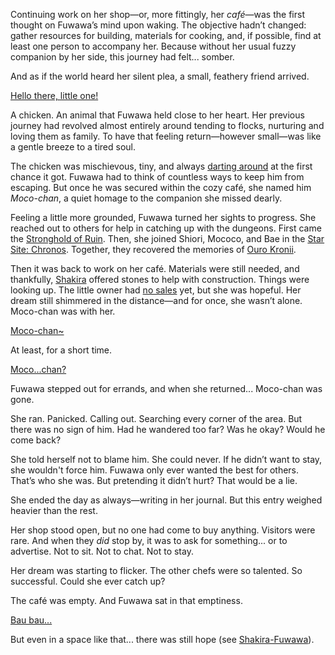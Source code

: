 <!-- title: Fuwawa Abyssguard -->
<!-- status: Alive -->

Continuing work on her shop—or, more fittingly, her _café_—was the first thought on Fuwawa’s mind upon waking. The objective hadn’t changed: gather resources for building, materials for cooking, and, if possible, find at least one person to accompany her. Because without her usual fuzzy companion by her side, this journey had felt... somber.

And as if the world heard her silent plea, a small, feathery friend arrived.

[Hello there, little one!](#embed:https://www.youtube.com/live/geV0HyX5LUA?si=Go2F6QDRR0qDVuZC&t=1177)

A chicken. An animal that Fuwawa held close to her heart. Her previous journey had revolved almost entirely around tending to flocks, nurturing and loving them as family. To have that feeling return—however small—was like a gentle breeze to a tired soul.

The chicken was mischievous, tiny, and always [darting around](https://www.youtube.com/live/geV0HyX5LUA?si=2wRpax8PI0MsZJg6&t=1331) at the first chance it got. Fuwawa had to think of countless ways to keep him from escaping. But once he was secured within the cozy café, she named him _Moco-chan_, a quiet homage to the companion she missed dearly.

Feeling a little more grounded, Fuwawa turned her sights to progress. She reached out to others for help in catching up with the dungeons. First came the [Stronghold of Ruin](https://www.youtube.com/live/geV0HyX5LUA?si=J38XCoSl-nVt5AHh&t=1863). Then, she joined Shiori, Mococo, and Bae in the [Star Site: Chronos](https://www.youtube.com/live/geV0HyX5LUA?si=AMeAFfmmilO48tEp&t=4763). Together, they recovered the memories of [Ouro Kronii](https://www.youtube.com/live/geV0HyX5LUA?si=2vIMbyUxKOHbQ2y5&t=8554).

Then it was back to work on her café. Materials were still needed, and thankfully, [Shakira](https://www.youtube.com/live/geV0HyX5LUA?si=a98N053xbj--51z9&t=3509) offered stones to help with construction. Things were looking up. The little owner had [no sales](https://www.youtube.com/live/geV0HyX5LUA?si=2WqV9LXEoUfycxxp&t=3849) yet, but she was hopeful. Her dream still shimmered in the distance—and for once, she wasn’t alone. Moco-chan was with her.

[Moco-chan~](#embed:https://www.youtube.com/live/geV0HyX5LUA?si=MON2jav5merqyE4a&t=3907)

At least, for a short time.

[Moco...chan?](#embed:https://www.youtube.com/live/geV0HyX5LUA?si=qZPau0VzbYTi2o2i&t=9171)

Fuwawa stepped out for errands, and when she returned... Moco-chan was gone.

She ran. Panicked. Calling out. Searching every corner of the area. But there was no sign of him. Had he wandered too far? Was he okay? Would he come back?

She told herself not to blame him. She could never. If he didn’t want to stay, she wouldn't force him. Fuwawa only ever wanted the best for others. That’s who she was. But pretending it didn’t hurt? That would be a lie.

She ended the day as always—writing in her journal. But this entry weighed heavier than the rest.

Her shop stood open, but no one had come to buy anything. Visitors were rare. And when they _did_ stop by, it was to ask for something... or to advertise. Not to sit. Not to chat. Not to stay.

Her dream was starting to flicker. The other chefs were so talented. So successful. Could she ever catch up?

The café was empty. And Fuwawa sat in that emptiness.

[Bau bau...](#embed:https://www.youtube.com/live/geV0HyX5LUA?si=LCtvw4QaRwM0kijj&t=11917)

But even in a space like that... there was still hope (see [Shakira-Fuwawa](#edge:kiara-fuwawa)).